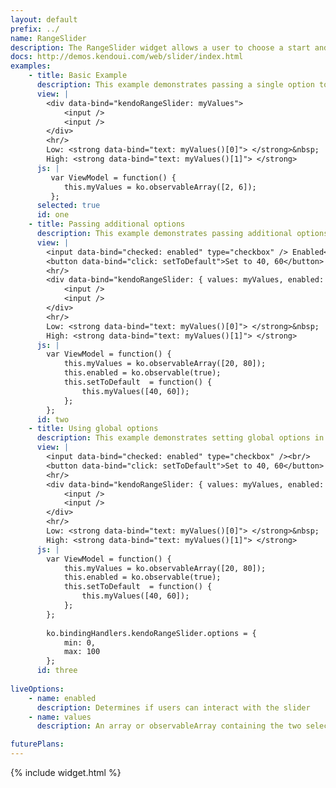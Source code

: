 ```yaml
---
layout: default
prefix: ../
name: RangeSlider
description: The RangeSlider widget allows a user to choose a start and end to a range of values.
docs: http://demos.kendoui.com/web/slider/index.html
examples:
    - title: Basic Example
      description: This example demonstrates passing a single option to bind against the values array of the RangeSlider widget.
      view: |
        <div data-bind="kendoRangeSlider: myValues">
            <input />
            <input />
        </div>
        <hr/>
        Low: <strong data-bind="text: myValues()[0]"> </strong>&nbsp;
        High: <strong data-bind="text: myValues()[1]"> </strong>
      js: |
         var ViewModel = function() {
            this.myValues = ko.observableArray([2, 6]);
         };
      selected: true
      id: one
    - title: Passing additional options
      description: This example demonstrates passing additional options in the data-bind attribute with *values* now being explicitly specified. The *Set to 40, 60* button makes an update to the view model to show that the widget responds accordingly.
      view: |
        <input data-bind="checked: enabled" type="checkbox" /> Enabled<br/>
        <button data-bind="click: setToDefault">Set to 40, 60</button>
        <hr/>
        <div data-bind="kendoRangeSlider: { values: myValues, enabled: enabled, min: 0, max: 100 }">
            <input />
            <input />
        </div>
        <hr/>
        Low: <strong data-bind="text: myValues()[0]"> </strong>&nbsp;
        High: <strong data-bind="text: myValues()[1]"> </strong>
      js: |
        var ViewModel = function() {
            this.myValues = ko.observableArray([20, 80]);
            this.enabled = ko.observable(true);
            this.setToDefault  = function() {
                this.myValues([40, 60]);
            };
        };
      id: two
    - title: Using global options
      description: This example demonstrates setting global options in *ko.bindingHandlers.kendoRangeSlider.options*. This helps to simplify the markup for settings that can be used as a default for all instances of this widget.
      view: |
        <input data-bind="checked: enabled" type="checkbox" /><br/>
        <button data-bind="click: setToDefault">Set to 40, 60</button>
        <hr/>
        <div data-bind="kendoRangeSlider: { values: myValues, enabled: enabled, min: 0, max: 100 }">
            <input />
            <input />
        </div>
        <hr/>
        Low: <strong data-bind="text: myValues()[0]"> </strong>&nbsp;
        High: <strong data-bind="text: myValues()[1]"> </strong>
      js: |
        var ViewModel = function() {
            this.myValues = ko.observableArray([20, 80]);
            this.enabled = ko.observable(true);
            this.setToDefault  = function() {
                this.myValues([40, 60]);
            };
        };
        
        ko.bindingHandlers.kendoRangeSlider.options = {
            min: 0,
            max: 100
        };
      id: three
      
liveOptions:
    - name: enabled
      description: Determines if users can interact with the slider
    - name: values
      description: An array or observableArray containing the two selected values (upper and lower) 

futurePlans:
---
```


{% include widget.html %}
